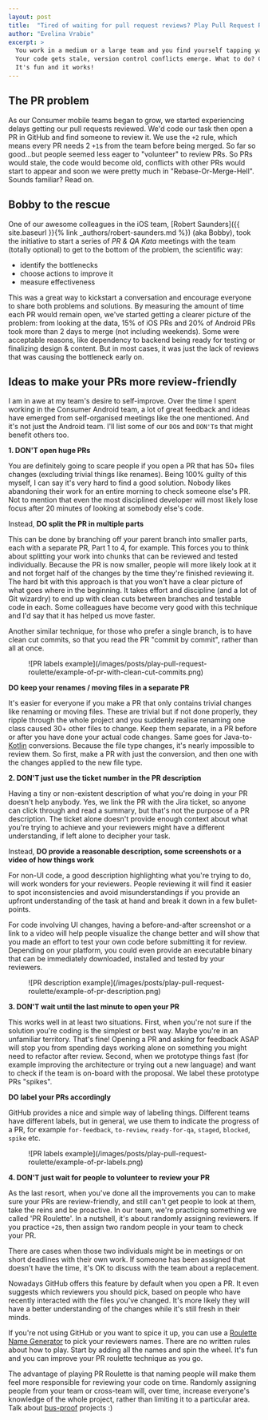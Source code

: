 ```yaml
---
layout: post
title:  "Tired of waiting for pull request reviews? Play Pull Request Roulette"
author: "Evelina Vrabie"
excerpt: >
  You work in a medium or a large team and you find yourself tapping your fingers waiting for someone to review your PR. Days pass and nobody volunteers.
  Your code gets stale, version control conflicts emerge. What to do? Convince your team to start playing Pull Request Roulette. 
  It's fun and it works!
---
```


## The PR problem
As our Consumer mobile teams began to grow, we started experiencing delays getting our pull requests reviewed.
We'd code our task then open a PR in GitHub and find someone to review it. 
We use the `+2` rule, which means every PR needs 2 `+1`s from the team before being merged.
So far so good...but people seemed less eager to "volunteer" to review PRs. So PRs would stale, the code would become old, conflicts with other PRs would start to appear and soon we were pretty much in "Rebase-Or-Merge-Hell". Sounds familiar? Read on.

## Bobby to the rescue
One of our awesome colleagues in the iOS team, [Robert Saunders]({{ site.baseurl }}{% link _authors/robert-saunders.md %}) (aka Bobby), took the initiative to start a series of *PR & QA Kata* meetings with the team (totally optional) to get to the bottom of the problem, the scientific way:

- identify the bottlenecks
- choose actions to improve it
- measure effectiveness 

This was a great way to kickstart a conversation and encourage everyone to share both problems and solutions. By measuring the amount of time
each PR would remain open, we've started getting a clearer picture of the problem: from looking at the data, 15% of iOS PRs and 20% of Android PRs took more than 2 days to merge (not including weekends). Some were acceptable reasons, like dependency to backend being ready for testing or finalizing design & content. But in most cases, it was just the lack of reviews that was causing the bottleneck early on.

## Ideas to make your PRs more review-friendly
I am in awe at my team's desire to self-improve. Over the time I spent working in the Consumer Android team, a lot of great feedback and ideas have emerged from self-organised meetings like the one mentioned. And it's not just the Android team. 
I'll list some of our `DO`s and `DON'T`s that might benefit others too.

**1. DON'T open huge PRs**

You are definitely going to scare people if you open a PR that has 50+ files changes (excluding trivial things like renames). 
Being 100% guilty of this myself, I can say it's very hard to find a good solution. 
Nobody likes abandoning their work for an entire morning to check someone else's PR. 
Not to mention that even the most disciplined developer will most likely lose focus after 20 minutes of looking at somebody else's code.

Instead, **DO split the PR in multiple parts**

This can be done by branching off your parent branch into smaller parts, each with a separate PR, Part 1 to 4, for example.
This forces you to think about splitting your work into chunks that can be reviewed and tested individually. 
Because the PR is now smaller, people will more likely look at it and not forget half of the changes by the time they're finished reviewing it. 
The hard bit with this approach is that you won't have a clear picture of what goes where in the beginning. It takes effort and discipline 
(and a lot of Git wizardry) to end up with clean cuts between branches and testable code in each. 
Some colleagues have become very good with this technique and I'd say that it has helped us move faster.

Another similar technique, for those who prefer a single branch, is to have clean cut commits, so that you read the PR "commit by commit", rather than all at once.

<figure class="medium">
![PR labels example](/images/posts/play-pull-request-roulette/example-of-pr-with-clean-cut-commits.png)
</figure>

**DO keep your renames / moving files in a separate PR**

It's easier for everyone if you make a PR that only contains trivial changes like renaming or moving files.
These are trivial but if not done properly, they ripple through the whole project and you suddenly realise renaming one class caused 30+ other files to change. Keep them separate, in a PR before or after you have done your actual code changes. Same goes for Java-to-[Kotlin](https://kotlinlang.org/) conversions. Because the file type changes, it's nearly impossible to review them. So first, make a PR with just the conversion, and then one with the changes applied to the new file type.

**2. DON'T just use the ticket number in the PR description**

Having a tiny or non-existent description of what you're doing in your PR doesn't help anybody. Yes, we link the PR with the Jira ticket, so anyone
can click through and read a summary, but that's not the purpose of a PR description. The ticket alone doesn't provide enough context about what you're trying to achieve and your reviewers might have a different understanding, if left alone to decipher your task.  

Instead, **DO provide a reasonable description, some screenshots or a video of how things work**

For non-UI code, a good description highlighting what you're trying to do, will work wonders for your reviewers. 
People reviewing it will find it easier to spot inconsistencies and avoid misunderstandings if you provide an upfront understanding of the task at hand and break it down in a few bullet-points.

For code involving UI changes, having a before-and-after screenshot or a link to a video will help people visualize the change better and will show that you made an effort to test your own code before submitting it for review. Depending on your platform, you could even provide an executable binary that can be immediately downloaded, installed and tested by your reviewers.

<figure class="medium">
![PR description example](/images/posts/play-pull-request-roulette/example-of-pr-description.png)
</figure>

**3. DON'T wait until the last minute to open your PR**

This works well in at least two situations. First, when you're not sure if the solution you're coding is the simplest or best way. Maybe you're in an unfamiliar territory. That's fine! Opening a PR and asking for feedback ASAP will stop you from spending days working alone on something you might need to refactor after review. 
Second, when we prototype things fast (for example improving the architecture or trying out a new language) and want to check if the team is on-board with the proposal. We label these prototype PRs "spikes". 

**DO label your PRs accordingly**

GitHub provides a nice and simple way of labeling things. Different teams have different labels, but in general, we use them to indicate the progress
of a PR, for example `for-feedback`, `to-review`, `ready-for-qa`, `staged`, `blocked`, `spike` etc.

<figure class="medium">
![PR labels example](/images/posts/play-pull-request-roulette/example-of-pr-labels.png)
</figure>

**4. DON'T just wait for people to volunteer to review your PR**

As the last resort, when you've done all the improvements you can to make sure your PRs are review-friendly, and still can't get people to look at them, take the reins and be proactive. In our team, we're practicing something we called 'PR Roulette'. 
In a nutshell, it's about randomly assigning reviewers. If you practice `+2`s, then assign two random people in your team to check your PR. 

There are cases when those two individuals might be in meetings or on short deadlines with their own work. If someone has been assigned that doesn't have the time, it's OK to discuss with the team about a replacement. 

Nowadays GitHub offers this feature by default when you open a PR. It even suggests which reviewers you should pick, based on people who have recently interacted with the files you've changed. It's more likely they will have a better understanding of the changes while it's still fresh in their minds.

If you're not using GitHub or you want to spice it up, you can use a [Roulette Name Generator](http://wheeldecide.com/) to pick your reviewers names. 
There are no written rules about how to play. Start by adding all the names and spin the wheel. It's fun and you can improve your PR roulette technique as you go.

The advantage of playing PR Roulette is that naming people will make them feel more responsible for reviewing your code on time. 
Randomly assigning people from your team or cross-team will, over time, increase everyone's knowledge of the whole project, rather than limiting it to a particular area. Talk about [bus-proof](http://www.reportsyouneed.com/blog/bus-proof) projects :)
